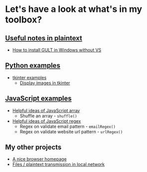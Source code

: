 # Let's have a look at what's in my toolbox?
## [Useful notes in plaintext](Notes/)
* [How to install GULT in Windows without VS](Notes/GLUT%20install.txt)
## [Python examples](Python/)
* [tkinter examples](Python/tkinter)
    * [Display images in tkinter](Python/tkinter/image.py)
## [JavaScript examples](JavaScript/)
* [Helpful ideas of JavaScript array](JavaScript/array.js)
    * Shuffle an array - ` shuffle() `
* [Helpful ideas of JavaScript regex](JavaScript/regex.js)
    * Regex on validate email pattern - ` emailRegex() `
    * Regex on validate website url pattern - ` urlRegex() `
## My other projects
* [A nice browser homepage](https://github.com/cbh778899/HomePage2)
* [Files / plaintext transmission in local network](https://github.com/cbh778899/chatbox)